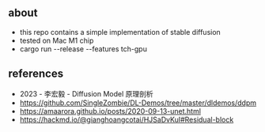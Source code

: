## about 

- this repo contains a simple implementation of stable diffusion 
- tested on Mac M1 chip 
- cargo run --release --features tch-gpu

## references 

- 2023 - 李宏毅 - Diffusion Model 原理剖析
- https://github.com/SingleZombie/DL-Demos/tree/master/dldemos/ddpm
- https://amaarora.github.io/posts/2020-09-13-unet.html
- https://hackmd.io/@gianghoangcotai/HJSaDvKuI#Residual-block